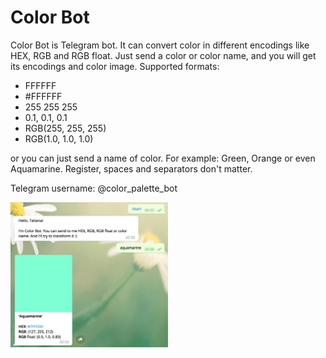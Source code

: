 Color Bot
======

Color Bot is Telegram bot.
It can convert color in different encodings like HEX, RGB and RGB float.
Just send a color or color name, and you will get its encodings and color image.
Supported formats: 
- FFFFFF
- \#FFFFFF
- 255 255 255
- 0.1, 0.1, 0.1
- RGB(255, 255, 255)
- RGB(1.0, 1.0, 1.0)

or you can just send a name of color. For example: Green, Orange or even Aquamarine. 
Register, spaces and separators don't matter.

Telegram username: @color_palette_bot

<img src="usecase_demo.png" width="50%">